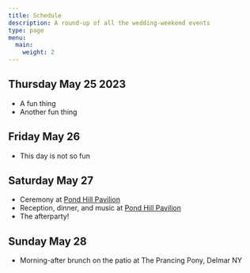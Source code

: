 ```yaml
---
title: Schedule
description: A round-up of all the wedding-weekend events
type: page
menu:
  main:
    weight: 2
---
```


## Thursday May 25 2023

- A fun thing
- Another fun thing

## Friday May 26

- This day is not so fun

## Saturday May 27

- Ceremony at [Pond Hill Pavilion](https://pondhillpavilion.com)
- Reception, dinner, and music at [Pond Hill Pavilion](https://pondhillpavilion.com)
- The afterparty!

## Sunday May 28

- Morning-after brunch on the patio at The Prancing Pony, Delmar NY

